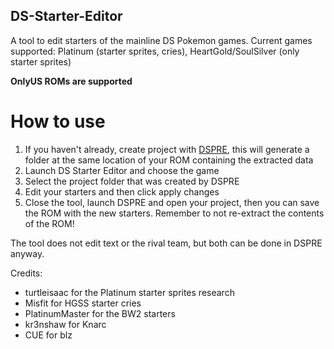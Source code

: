 ## DS-Starter-Editor
A tool to edit starters of the mainline DS Pokemon games. 
Current games supported: Platinum (starter sprites, cries), HeartGold/SoulSilver (only starter sprites)

**OnlyUS ROMs are supported**

# How to use 
1. If you haven't already, create project with [DSPRE](https://github.com/AdAstra-LD/DS-Pokemon-Rom-Editor/releases/tag/v1.7.1), this will generate a folder at the same location of your ROM containing the extracted data
2. Launch DS Starter Editor and choose the game
3. Select the project folder that was created by DSPRE
4. Edit your starters and then click apply changes
5. Close the tool, launch DSPRE and open your project, then you can save the ROM with the new starters. Remember to not re-extract the contents of the ROM!

The tool does not edit text or the rival team, but both can be done in DSPRE anyway.

Credits:

- turtleisaac for the Platinum starter sprites research
- Misfit for HGSS starter cries
- PlatinumMaster for the BW2 starters
- kr3nshaw for Knarc
- CUE for blz
